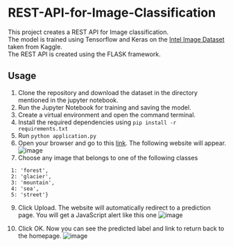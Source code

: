 # REST-API-for-Image-Classification

This project creates a REST API for Image classification.  
The model is trained using Tensorflow and Keras on the [Intel Image Dataset](https://www.kaggle.com/puneet6060/intel-image-classification) taken from Kaggle.  
The REST API is created using the FLASK framework.  

## Usage
1. Clone the repository and download the dataset in the directory mentioned in the jupyter notebook.
2. Run the Jupyter Notebook for training and saving the model.
3. Create a virtual environment and open the command terminal.
4. Install the required dependencies using ``` pip install -r requirements.txt ```
5. Run ```python application.py```
6. Open your browser and go to this [link](http://127.0.0.1:7777/).
The following website will appear.
![image](https://github.com/gautam-girotra/REST-API-for-Image-Classification/assets/69039186/5eca813d-f783-4115-af27-39cb1bb6dcce)
7. Choose any image that belongs to one of the following classes
``` labels = {0: 'buildings',
 1: 'forest',
 2: 'glacier',
 3: 'mountain',
 4: 'sea',
 5: 'street'}
```

9. Click Upload. The website will automatically redirect to a prediction page.
You will get a JavaScript alert like this one
![image](https://github.com/gautam-girotra/REST-API-for-Image-Classification/assets/69039186/2d59ef5e-c1c1-4e6f-b9e1-7ef3547dff75)

10. Click OK. Now you can see the predicted label and link to return back to the homepage.
![image](https://github.com/gautam-girotra/REST-API-for-Image-Classification/assets/69039186/ec05b113-1186-4dc1-b6b3-c8a4178864c2)



